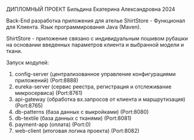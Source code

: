 
ДИПЛОМНЫЙ ПРОЕКТ
Бильдина Екатерина Александровна
2024

Back-End разработка приложения для ателье ShirtStore - Функционал для Клиента.
Язык программирования Java (Maven).

ShirtStore - приложение связано с индивидуальным пошивом рубашки 
на основании введенных параметров клиента и выбранной модели и ткани.

Запуск модулей:
1. config-server (централизованное управление конфигурациями приложений) (Port:8888)
2. eureka-server (сервис реестра, регистрация и отслеживание микросервиса) (Port:8761)
3. api-gateway (обработка вх.запросов от клиента и маршрутизация) (Port:8765)
4. db-patterns (база данных с выкройками) (Port:8080)
5. db-textile (база данных с тканями) (Port:8081)
6. payment-app (оплата) (Port:0)
7. web-client (итоговая логика проекта) (Port:8082)



